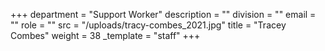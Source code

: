 +++
department = "Support Worker"
description = ""
division = ""
email = ""
role = ""
src = "/uploads/tracy-combes_2021.jpg"
title = "Tracey Combes"
weight = 38
_template = "staff"
+++

